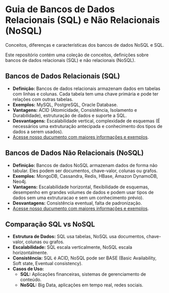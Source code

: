 # Guia de Bancos de Dados Relacionais (SQL) e Não Relacionais (NoSQL)
Conceitos, diferenças e características dos bancos de dados NoSQL e SQL.

Este repositório contém uma coleção de conceitos, definições sobre bancos de dados relacionais (SQL) e não relacionais (NoSQL).

## Bancos de Dados Relacionais (SQL)
- **Definição:** Bancos de dados relacionais armazenam dados em tabelas com linhas e colunas. Cada tabela tem uma chave primária e pode ter relações com outras tabelas.
- **Exemplos:** MySQL, PostgreSQL, Oracle Database.
- **Vantagens:** ACID (Atomicidade, Consistência, Isolamento e Durabilidade), estruturação de dados e suporte a SQL.
- **Desvantagens:** Escalabilidade vertical, complexidade de esquemas (É necessários uma extruturação antecipada e conhecimento dos tipos de dados a serem usados).
- [Acesse nosso ducumento com maiores informações e exemplos](/SQL/DOCUMENTO.md).

## Bancos de Dados Não Relacionais (NoSQL)
- **Definição:** Bancos de dados NoSQL armazenam dados de forma não tabular. Eles podem ser documentos, chave-valor, colunas ou grafos.
- **Exemplos:** MongoDB, Cassandra, Redis, HBase, Amazon DynamoDB, Neo4j.
- **Vantagens:** Escalabilidade horizontal, flexibilidade de esquemas, desempenho em grandes volumes de dados e podem usar tipos de dados sem uma extruturacao e sem um conhecimento prévio).
- **Desvantagens:** Consistência eventual, falta de padronização.
- [Acesse nosso ducumento com maiores informações e exemplos](/SQL/DOCUMENTO.md).

## Comparação SQL vs NoSQL
- **Estrutura de Dados:** SQL usa tabelas, NoSQL usa documentos, chave-valor, colunas ou grafos.
- **Escalabilidade:** SQL escala verticalmente, NoSQL escala horizontalmente.
- **Consistência:** SQL é ACID, NoSQL pode ser BASE (Basic Availability, Soft state, Eventual consistency).
- **Casos de Uso:** 
  - **SQL:** Aplicações financeiras, sistemas de gerenciamento de conteúdo.
  - **NoSQL:** Big Data, aplicações em tempo real, redes sociais.

